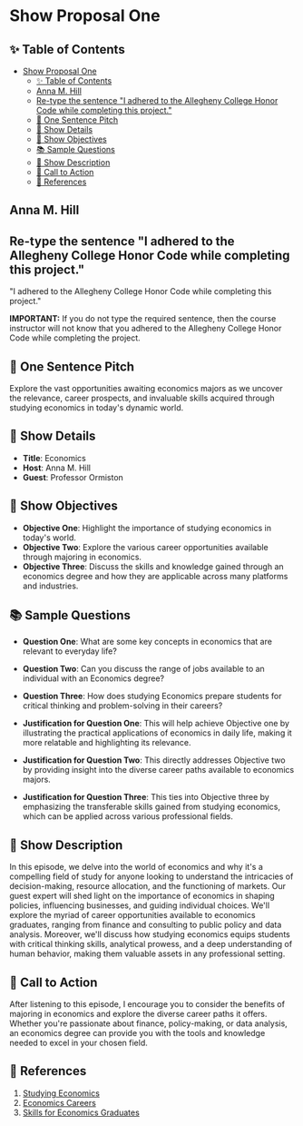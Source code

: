 # Show Proposal One

## ✨ Table of Contents

<!---toc start-->

* [Show Proposal One](#show-proposal-one)
  * [✨ Table of Contents](#-table-of-contents)
  * [Anna M. Hill](#anna-m-hill)
  * [Re-type the sentence "I adhered to the Allegheny College Honor Code while completing this project."](#re-type-the-sentence-i-adhered-to-the-allegheny-college-honor-code-while-completing-this-project)
  * [🏁 One Sentence Pitch](#-one-sentence-pitch)
  * [🔬 Show Details](#-show-details)
  * [📝 Show Objectives](#-show-objectives)
  * [📚 Sample Questions](#-sample-questions)
  * [🎉 Show Description](#-show-description)
  * [📢 Call to Action](#-call-to-action)
  * [🦜 References](#-references)

<!---toc end-->

## Anna M. Hill

## Re-type the sentence "I adhered to the Allegheny College Honor Code while completing this project."

"I adhered to the Allegheny College Honor Code while completing this project."

**IMPORTANT:** If you do not type the required sentence, then the course instructor will not know that you adhered to the Allegheny College Honor Code while completing the project.

## 🏁 One Sentence Pitch

Explore the vast opportunities awaiting economics majors as we uncover the relevance, career prospects, and invaluable skills acquired through studying economics in today's dynamic world.

## 🔬 Show Details

- **Title**: Economics
- **Host**: Anna M. Hill
- **Guest**: Professor Ormiston

## 📝 Show Objectives

- **Objective One**: Highlight the importance of studying economics in today's world.
- **Objective Two**: Explore the various career opportunities available through majoring in economics.
- **Objective Three**: Discuss the skills and knowledge gained through an economics degree and how they are applicable across many platforms and industries.

## 📚 Sample Questions

- **Question One**: What are some key concepts in economics that are relevant to everyday life?
- **Question Two**: Can you discuss the range of jobs available to an individual with an Economics degree?
- **Question Three**: How does studying Economics prepare students for critical thinking and problem-solving in their careers?

- **Justification for Question One**: This will help achieve Objective one by illustrating the practical applications of economics in daily life, making it more relatable and highlighting its relevance.
- **Justification for Question Two**: This directly addresses Objective two by providing insight into the diverse career paths available to economics majors.
- **Justification for Question Three**: This ties into Objective three by emphasizing the transferable skills gained from studying economics, which can be applied across various professional fields.

## 🎉 Show Description

In this episode, we delve into the world of economics and why it's a compelling field of study for anyone looking to understand the intricacies of decision-making, resource allocation, and the functioning of markets. Our guest expert will shed light on the importance of economics in shaping policies, influencing businesses, and guiding individual choices. We'll explore the myriad of career opportunities available to economics graduates, ranging from finance and consulting to public policy and data analysis. Moreover, we'll discuss how studying economics equips students with critical thinking skills, analytical prowess, and a deep understanding of human behavior, making them valuable assets in any professional setting.

## 📢 Call to Action

After listening to this episode, I encourage you to consider the benefits of majoring in economics and explore the diverse career paths it offers. Whether you're passionate about finance, policy-making, or data analysis, an economics degree can provide you with the tools and knowledge needed to excel in your chosen field.

## 🦜 References

1. [Studying Economics](https://www.depts.ttu.edu/economics/whyshouldimajorineconomics.php)
2. [Economics Careers](https://www.aeaweb.org/resources/students/careers)
3. [Skills for Economics Graduates](https://www.stlouisfed.org/open-vault/2022/may/skills-people-with-econ-degrees)
